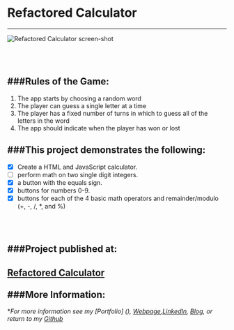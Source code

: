 # Refactored Calculator
---

![Refactored Calculator screen-shot](https://cloud.githubusercontent.com/assets/11747875/20289113/230877ee-aa95-11e6-9101-a2ca9d9eb93f.png)

<br/>
<br/>

###Rules of the Game:
---

1. The app starts by choosing a random word
2. The player can guess a single letter at a time
3. The player has a fixed number of turns in which to guess all of the letters in the word
4. The app should indicate when the player has won or lost

###This project demonstrates the following:
---

- [x] Create a HTML and JavaScript calculator.
- [ ] perform math on two single digit integers.
- [x] a button with the equals sign.
- [x] buttons for numbers 0-9.
- [x] buttons for each of the 4 basic math operators and remainder/modulo (+, -, /, *, and %)

<br/>
<br/>


###Project published at: 
---

[Refactored Calculator](https://trrapp12-ironyard.github.io/refactored-calculator/)
<br/>
<br/>
###More Information:
---

\**For more information see my [Portfolio] (), [Webpage](http://web-karma.org),[LinkedIn](https://www.linkedin.com/in/trevor-rapp-042a1037), [Blog](http://web-karma.net), or return to my [Github](https://github.com/trrapp12)*
